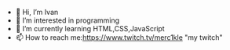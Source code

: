 - 👋 Hi, I’m Ivan
- 👀 I’m interested in programming
- 🌱 I’m currently learning HTML,CSS,JavaScript
- 📫 How to reach me:https://www.twitch.tv/merc1kle "my twitch"
                      

<!---
LePoY6/LePoY6 is a ✨ special ✨ repository because its `README.md` (this file) appears on your GitHub profile.
You can click the Preview link to take a look at your changes.
--->
